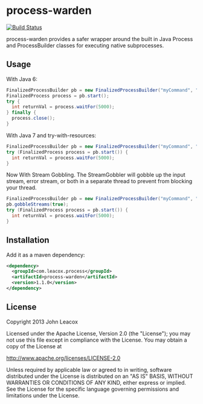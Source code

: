 # process-warden

[![Build Status](https://travis-ci.org/johnlcox/process-warden.png)](https://travis-ci.org/johnlcox/process-warden)

process-warden provides a safer wrapper around the built in Java Process and ProcessBuilder classes for executing native subprocesses.  

## Usage

With Java 6:
```java
FinalizedProcessBuilder pb = new FinalizedProcessBuilder("myCommand", "myArg");
FinalizedProcess process = pb.start();
try {
  int returnVal = process.waitFor(5000);
} finally {
  process.close();
}
```

With Java 7 and try-with-resources:
```java
FinalizedProcessBuilder pb = new FinalizedProcessBuilder("myCommand", "myArg");
try (FinalizedProcess process = pb.start()) {
  int returnVal = process.waitFor(5000);
}
```

Now With Stream Gobbling.  The StreamGobbler will gobble up the input stream, error stream, or both in a separate thread to prevent from blocking your thread.
```java
FinalizedProcessBuilder pb = new FinalizedProcessBuilder("myCommand", "myArg");
pb.gobbleStreams(true);
try (FinalizedProcess process = pb.start()) {
  int returnVal = process.waitFor(5000);
}
```

## Installation

Add it as a maven dependency:
```xml
<dependency>
  <groupId>com.leacox.process</groupId>
  <artifactId>process-warden</artifactId>
  <version>1.1.0</version>
</dependency>
```

## License

Copyright 2013 John Leacox

Licensed under the Apache License, Version 2.0 (the "License");
you may not use this file except in compliance with the License.
You may obtain a copy of the License at

  http://www.apache.org/licenses/LICENSE-2.0

Unless required by applicable law or agreed to in writing, software
distributed under the License is distributed on an "AS IS" BASIS,
WITHOUT WARRANTIES OR CONDITIONS OF ANY KIND, either express or implied.
See the License for the specific language governing permissions and
limitations under the License.
